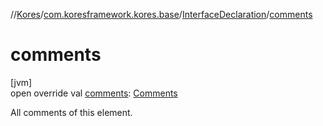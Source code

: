 //[Kores](../../../index.md)/[com.koresframework.kores.base](../index.md)/[InterfaceDeclaration](index.md)/[comments](comments.md)

# comments

[jvm]\
open override val [comments](comments.md): [Comments](../../com.koresframework.kores.base.comment/-comments/index.md)

All comments of this element.

